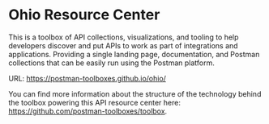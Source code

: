 # Ohio Resource Center
This is a toolbox of API collections, visualizations, and tooling to help developers discover and put APIs to work as part of integrations and applications. Providing a single landing page, documentation, and Postman collections that can be easily run using the Postman platform.

URL: https://postman-toolboxes.github.io/ohio/

You can find more information about the structure of the technology behind the toolbox powering this API resource center here: https://github.com/postman-toolboxes/toolbox.

